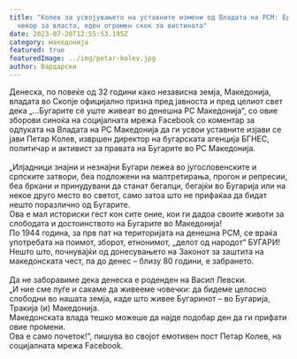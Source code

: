 ```yaml
---
title: "Колев за усвојувањето на уставните измени од Владата на РСМ: Еден мал
  чекор за власта, еден огромен скок за вистината"
date: 2023-07-20T12:55:53.195Z
category: македонија
featured: true
featuredImage: ../img/petar-kolev.jpg
author: Вардарски
---
```

<!--StartFragment-->

Денеска, по повеќе од 32 години како независна земја, Македонија, владата во Скопје официјално призна пред јавноста и пред целиот свет дека „…Бугарите сè уште живеат во денешна РС Македонија“, со овие зборови синоќа на социјалната мрежа Facebook со коментар за одлуката на Владата на РС Македонија да ги усвои уставните изјави се јави Петар Колев, извршен директор на бугарската агенција БГНЕС, политичар и активист за правата на Бугарите во РС Македонија.\
\
„Илјадници знајни и незнајни Бугари лежеа во југословенските и српските затвори, беа подложени на малтретирања, прогон и репресии, беа бркани и принудувани да станат бегалци, бегајќи во Бугарија или на некое друго место во светот, само затоа што не прифаќаа да бидат нешто поразлично од Бугарите.\
Ова е мал историски гест кон сите оние, кои ги дадоа своите животи за слободата и достоинството на Бугарите во Македонија!\
По 1944 година, за прв пат на територијата на денешна РСМ, се враќа употребата на поимот, зборот, етнонимот, „делот од народот“ БУГАРИ! Нешто што, почнувајќи од донесувањето на Законот за заштита на македонската чест, па до денес – близу 80 години, е забрането.\
\
Да не заборавиме дека денеска е роденден на Васил Левски.\
„И ние сме луѓе и сакаме да живееме човечки: да бидеме целосно слободни во нашата земја, каде што живее Бугаринот – во Бугарија, Тракија (и) Македонија.\
Македонската влада тешко можеше да најде подобар ден да ги прифати овие промени.\
Ова е само почеток!“, пишува во својот емотивен пост Петар Колев, на социјалната мрежа Facebook.

<!--EndFragment-->